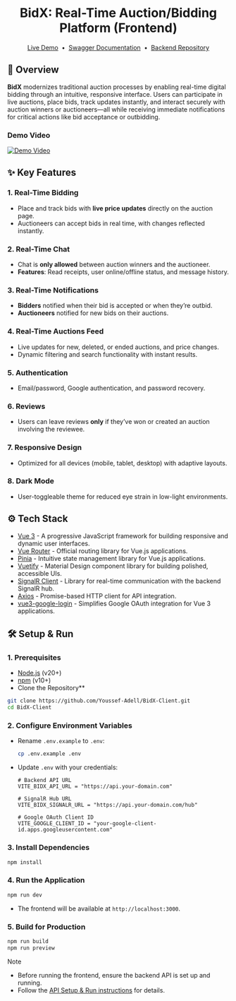 <h1 align="center">BidX: Real-Time Auction/Bidding Platform (Frontend)</h1>
<p align="center">
  <a href="https://bid-x.vercel.app">Live Demo</a> &nbsp;&bull;&nbsp;
  <a href="https://bidx.runasp.net/swagger/index.html">Swagger Documentation</a> &nbsp;&bull;&nbsp;
  <a href="https://github.com/Youssef-Adell/BidX-API">Backend Repository</a>
</p>

## 📖 Overview
**BidX** modernizes traditional auction processes by enabling real-time digital bidding through an intuitive, responsive interface. Users can participate in live auctions, place bids, track updates instantly, and interact securely with auction winners or auctioneers—all while receiving immediate notifications for critical actions like bid acceptance or outbidding.  

### Demo Video  
[![Demo Video](https://img.youtube.com/vi/xvVibJIRsc0/maxresdefault.jpg)](https://www.youtube.com/watch?v=xvVibJIRsc0)

## ✨ Key Features 
### **1. Real-Time Bidding**  
- Place and track bids with **live price updates** directly on the auction page.  
- Auctioneers can accept bids in real time, with changes reflected instantly.  

### **2. Real-Time Chat**  
- Chat is **only allowed** between auction winners and the auctioneer.  
- **Features**: Read receipts, user online/offline status, and message history.  

### **3. Real-Time Notifications**  
- **Bidders** notified when their bid is accepted or when they’re outbid.  
- **Auctioneers** notified for new bids on their auctions.  

### **4. Real-Time Auctions Feed**  
- Live updates for new, deleted, or ended auctions, and price changes.  
- Dynamic filtering and search functionality with instant results.  

### **5. Authentication**  
- Email/password, Google authentication, and password recovery.  

### **6. Reviews**  
- Users can leave reviews **only** if they’ve won or created an auction involving the reviewee.  

### **7. Responsive Design**  
- Optimized for all devices (mobile, tablet, desktop) with adaptive layouts.  

### **8. Dark Mode**  
- User-toggleable theme for reduced eye strain in low-light environments.  


## ⚙️ Tech Stack  
- [Vue 3](https://vuejs.org/) - A progressive JavaScript framework for building responsive and dynamic user interfaces.  
- [Vue Router](https://router.vuejs.org/) - Official routing library for Vue.js applications.  
- [Pinia](https://pinia.vuejs.org/) - Intuitive state management library for Vue.js applications.  
- [Vuetify](https://vuetifyjs.com/) - Material Design component library for building polished, accessible UIs.  
- [SignalR Client](https://docs.microsoft.com/en-us/aspnet/core/signalr/) - Library for real-time communication with the backend SignalR hub.  
- [Axios](https://axios-http.com/) - Promise-based HTTP client for API integration.  
- [vue3-google-login](https://devbaji.github.io/vue3-google-login/) - Simplifies Google OAuth integration for Vue 3 applications.  


## 🛠️ Setup & Run 

### 1. Prerequisites  
- [Node.js](https://nodejs.org/) (v20+)  
- [npm](https://www.npmjs.com/) (v10+)  
- Clone the Repository**  
```bash  
git clone https://github.com/Youssef-Adell/BidX-Client.git
cd BidX-Client 
```  

### 2. Configure Environment Variables
   - Rename `.env.example` to `.env`:  
     ```bash  
     cp .env.example .env  
     ```  
   - Update `.env` with your credentials:  
     ```env  
     # Backend API URL  
     VITE_BIDX_API_URL = "https://api.your-domain.com"  
     
     # SignalR Hub URL  
     VITE_BIDX_SIGNALR_URL = "https://api.your-domain.com/hub"  
     
     # Google OAuth Client ID  
     VITE_GOOGLE_CLIENT_ID = "your-google-client-id.apps.googleusercontent.com"  
     ```  

### 3. Install Dependencies  
   ```bash  
   npm install  
   ```  

### 4. Run the Application 
   ```bash  
   npm run dev  
   ```  
   - The frontend will be available at `http://localhost:3000`.  

### 5. Build for Production
   ```bash  
   npm run build  
   npm run preview  
   ```  

> [!NOTE]
> - Before running the frontend, ensure the backend API is set up and running.
> - Follow the [API Setup & Run instructions](https://github.com/Youssef-Adell/BidX-API/setup--run-instructions) for details.  
